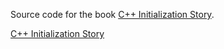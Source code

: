 Source code for the book [C++ Initialization Story](https://leanpub.com/cppinitbook).

[C++ Initialization Story](https://d2sofvawe08yqg.cloudfront.net/cppinitbook/s_hero?1687182114)

